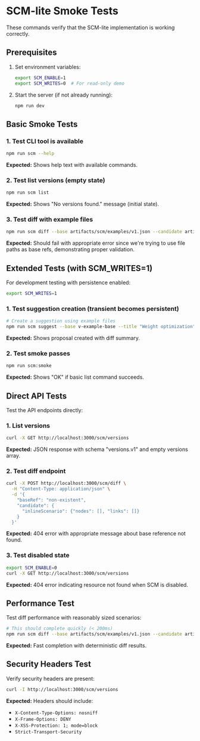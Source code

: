 # SCM-lite Smoke Tests

These commands verify that the SCM-lite implementation is working correctly.

## Prerequisites

1. Set environment variables:
   ```bash
   export SCM_ENABLE=1
   export SCM_WRITES=0  # For read-only demo
   ```

2. Start the server (if not already running):
   ```bash
   npm run dev
   ```

## Basic Smoke Tests

### 1. Test CLI tool is available

```bash
npm run scm --help
```

**Expected:** Shows help text with available commands.

### 2. Test list versions (empty state)

```bash
npm run scm list
```

**Expected:** Shows "No versions found." message (initial state).

### 3. Test diff with example files

```bash
npm run scm diff --base artifacts/scm/examples/v1.json --candidate artifacts/scm/examples/v2.json
```

**Expected:** Should fail with appropriate error since we're trying to use file paths as base refs, demonstrating proper validation.

## Extended Tests (with SCM_WRITES=1)

For development testing with persistence enabled:

```bash
export SCM_WRITES=1
```

### 1. Test suggestion creation (transient becomes persistent)

```bash
# Create a suggestion using example files
npm run scm suggest --base v-example-base --title "Weight optimization" --file artifacts/scm/examples/v2.json
```

**Expected:** Shows proposal created with diff summary.

### 2. Test smoke passes

```bash
npm run scm:smoke
```

**Expected:** Shows "OK" if basic list command succeeds.

## Direct API Tests

Test the API endpoints directly:

### 1. List versions

```bash
curl -X GET http://localhost:3000/scm/versions
```

**Expected:** JSON response with schema "versions.v1" and empty versions array.

### 2. Test diff endpoint

```bash
curl -X POST http://localhost:3000/scm/diff \
  -H "Content-Type: application/json" \
  -d '{
    "baseRef": "non-existent",
    "candidate": {
      "inlineScenario": {"nodes": [], "links": []}
    }
  }'
```

**Expected:** 404 error with appropriate message about base reference not found.

### 3. Test disabled state

```bash
export SCM_ENABLE=0
curl -X GET http://localhost:3000/scm/versions
```

**Expected:** 404 error indicating resource not found when SCM is disabled.

## Performance Test

Test diff performance with reasonably sized scenarios:

```bash
# This should complete quickly (< 200ms)
npm run scm diff --base artifacts/scm/examples/v1.json --candidate artifacts/scm/examples/v2.json
```

**Expected:** Fast completion with deterministic diff results.

## Security Headers Test

Verify security headers are present:

```bash
curl -I http://localhost:3000/scm/versions
```

**Expected:** Headers should include:
- `X-Content-Type-Options: nosniff`
- `X-Frame-Options: DENY`
- `X-XSS-Protection: 1; mode=block`
- `Strict-Transport-Security`